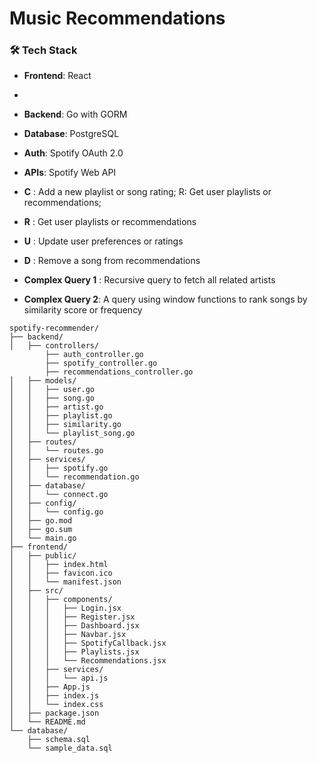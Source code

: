 # Music Recommendations

### 🛠️ Tech Stack

- **Frontend**: React
- 
- **Backend**: Go with GORM
- **Database**: PostgreSQL
- **Auth**: Spotify OAuth 2.0
- **APIs**: Spotify Web API

- **C** : Add a new playlist or song rating; R: Get user playlists or recommendations;
- **R** : Get user playlists or recommendations
- **U** : Update user preferences or ratings
- **D** : Remove a song from recommendations

- **Complex Query 1** : Recursive query to fetch all related artists
- **Complex Query 2**: A query using window functions to rank songs by similarity score or frequency

```
spotify-recommender/
├── backend/
│   ├── controllers/
        ├── auth_controller.go
        ├── spotify_controller.go
        ├── recommendations_controller.go
│   ├── models/
│   │   ├── user.go
│   │   ├── song.go
│   │   ├── artist.go
│   │   ├── playlist.go
│   │   ├── similarity.go
│   │   └── playlist_song.go
│   ├── routes/
│   │   └── routes.go
│   ├── services/
│   │   ├── spotify.go
│   │   └── recommendation.go
│   ├── database/
│   │   └── connect.go
│   ├── config/
│   │   └── config.go
│   ├── go.mod
│   ├── go.sum
│   └── main.go
├── frontend/
│   ├── public/
│   │   ├── index.html
│   │   ├── favicon.ico
│   │   └── manifest.json
│   ├── src/
│   │   ├── components/
│   │   │   ├── Login.jsx
│   │   │   ├── Register.jsx
│   │   │   ├── Dashboard.jsx
│   │   │   ├── Navbar.jsx
│   │   │   ├── SpotifyCallback.jsx
│   │   │   ├── Playlists.jsx
│   │   │   └── Recommendations.jsx
│   │   ├── services/
│   │   │   └── api.js
│   │   ├── App.js
│   │   ├── index.js
│   │   └── index.css
│   ├── package.json
│   └── README.md
└── database/
    ├── schema.sql
    └── sample_data.sql
```
